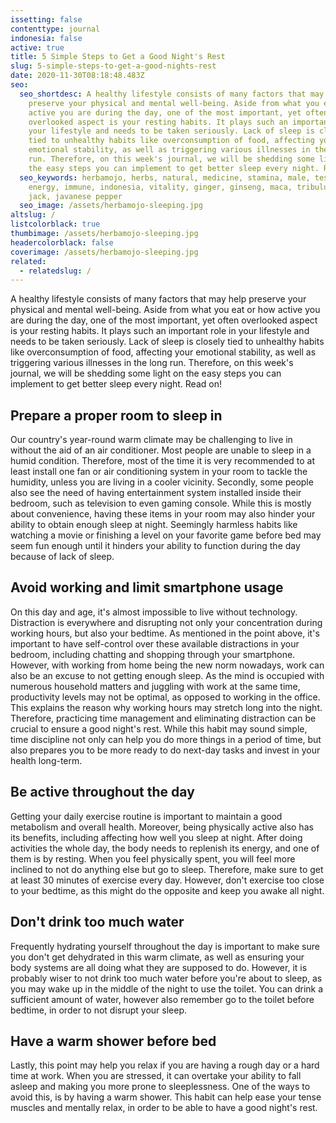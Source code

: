 ```yaml
---
issetting: false
contenttype: journal
indonesia: false
active: true
title: 5 Simple Steps to Get a Good Night's Rest
slug: 5-simple-steps-to-get-a-good-nights-rest
date: 2020-11-30T08:18:48.483Z
seo:
  seo_shortdesc: A healthy lifestyle consists of many factors that may help
    preserve your physical and mental well-being. Aside from what you eat or how
    active you are during the day, one of the most important, yet often
    overlooked aspect is your resting habits. It plays such an important role in
    your lifestyle and needs to be taken seriously. Lack of sleep is closely
    tied to unhealthy habits like overconsumption of food, affecting your
    emotional stability, as well as triggering various illnesses in the long
    run. Therefore, on this week's journal, we will be shedding some light on
    the easy steps you can implement to get better sleep every night. Read on!
  seo_keywords: herbamojo, herbs, natural, medicine, stamina, male, testosterone,
    energy, immune, indonesia, vitality, ginger, ginseng, maca, tribulus, long
    jack, javanese pepper
  seo_image: /assets/herbamojo-sleeping.jpg
altslug: /
listcolorblack: true
thumbimage: /assets/herbamojo-sleeping.jpg
headercolorblack: false
coverimage: /assets/herbamojo-sleeping.jpg
related:
  - relatedslug: /
---
```

A healthy lifestyle consists of many factors that may help preserve your physical and mental well-being. Aside from what you eat or how active you are during the day, one of the most important, yet often overlooked aspect is your resting habits. It plays such an important role in your lifestyle and needs to be taken seriously. Lack of sleep is closely tied to unhealthy habits like overconsumption of food, affecting your emotional stability, as well as triggering various illnesses in the long run. Therefore, on this week's journal, we will be shedding some light on the easy steps you can implement to get better sleep every night. Read on!

## Prepare a proper room to sleep in


Our country's year-round warm climate may be challenging to live in without the aid of an air conditioner. Most people are unable to sleep in a humid condition. Therefore, most of the time it is very recommended to at least install one fan or air conditioning system in your room to tackle the humidity, unless you are living in a cooler vicinity.
Secondly, some people also see the need of having entertainment system installed inside their bedroom, such as television to even gaming console. While this is mostly about convenience, having these items in your room may also hinder your ability to obtain enough sleep at night. Seemingly harmless habits like watching a movie or finishing a level on your favorite game before bed may seem fun enough until it hinders your ability to function during the day because of lack of sleep.

## Avoid working and limit smartphone usage


On this day and age, it's almost impossible to live without technology. Distraction is everywhere and disrupting not only your concentration during working hours, but also your bedtime. As mentioned in the point above, it's important to have self-control over these available distractions in your bedroom, including chatting and shopping through your smartphone. 
However, with working from home being the new norm nowadays, work can also be an excuse to not getting enough sleep. As the mind is occupied with numerous household matters and juggling with work at the same time, productivity levels may not be optimal, as opposed to working in the office. This explains the reason why working hours may stretch long into the night. Therefore, practicing time management and eliminating distraction can be crucial to ensure a good night's rest. While this habit may sound simple, time discipline not only can help you do more things in a period of time, but also prepares you to be more ready to do next-day tasks and invest in your health long-term.

## Be active throughout the day


Getting your daily exercise routine is important to maintain a good metabolism and overall health. Moreover, being physically active also has its benefits, including affecting how well you sleep at night. After doing activities the whole day, the body needs to replenish its energy, and one of them is by resting. When you feel physically spent, you will feel more inclined to not do anything else but go to sleep. Therefore, make sure to get at least 30 minutes of exercise every day. However, don't exercise too close to your bedtime, as this might do the opposite and keep you awake all night.

## Don't drink too much water


Frequently hydrating yourself throughout the day is important to make sure you don't get dehydrated in this warm climate, as well as ensuring your body systems are all doing what they are supposed to do. However, it is probably wiser to not drink too much water before you're about to sleep, as you may wake up in the middle of the night to use the toilet. You can drink a sufficient amount of water, however also remember go to the toilet before bedtime, in order to not disrupt your sleep.

## Have a warm shower before bed


Lastly, this point may help you relax if you are having a rough day or a hard time at work. When you are stressed, it can overtake your ability to fall asleep and making you more prone to sleeplessness. One of the ways to avoid this, is by having a warm shower. This habit can help ease your tense muscles and mentally relax, in order to be able to have a good night's rest.